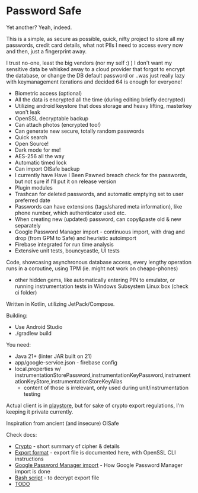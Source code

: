 # Password Safe

Yet another? Yeah, indeed.

This is a simple, as secure as possible, quick, nifty project to store all my passwords, credit card details, what not PIIs I need to access every now and then, just a fingerprint away.

I trust no-one, least the big vendors (nor my self :) )
I don't want my sensitive data be whisked away to a cloud provider that forgot to encrypt the database, or change the DB default password or ..was just really lazy with keymanagement iterations and decided 64 is enough for everyone!

- Biometric access (optional)
- All the data is encrypted all the time (during editing briefly decrypted)
- Utilizing android keystore that does storage and heavy lifting, masterkey won't leak
- OpenSSL decryptable backup
- Can attach photos (encrypted too!)
- Can generate new secure, totally random passwords
- Quick search
- Open Source!
- Dark mode for me!
- AES-256 all the way
- Automatic timed lock
- Can import OISafe backup
- I currently have Have I Been Pawned breach check for the passwords, but not sure if I'll put it on release version
- Plugin modules
- Trashcan for deleted passwords, and automatic emptying set to user preferred date
- Passwords can have extensions (tags/shared meta information), like phone number, which authenticator used etc.
- When creating new (updated) password, can copy&paste old & new separately
- Google Password Manager import - continuous import, with drag and drop (from GPM to Safe) and heuristic autoimport
- Firebase integrated for run time analysis
- Extensive unit tests, bouncycastle, UI tests

Code, showcasing asynchronous database access, every lengthy operation runs in a coroutine, using TPM (ie. might not work on cheapo-phones)
+ other hidden gems, like automatically entering PIN to emulator, or running instrumentation tests in Windows Subsystem Linux box (check ci folder)
 
Written in Kotlin, utilizing JetPack/Compose.

Building:
- Use Android Studio
- ./gradlew build

You need:
- Java 21+ (linter JAR built on 21)
- app/google-service.json - firebase config
- local.properties w/ instrumentationStorePassword,instrumentationKeyPassword,instrumentationKeyStore,instrumentationStoreKeyAlias
  - content of those is irrelevant, only used during unit/instrumentation testing

Actual client is in [playstore](https://play.google.com/store/apps/details?id=fi.iki.ede.safe&hl=en_US), but for sake of crypto export regulations, I'm keeping it private currently.

Inspiration from ancient (and insecure) OISafe

Check docs:
- [Crypto](docs/Crypto.md) - short summary of cipher & details
- [Export format](docs/ExportFormat.md) - export file is documented here, with OpenSSL CLI instructions
- [Google Password Manager import](docs/GPM%20Import%20Usage.txt) - How Google Password Manager import is done
- [Bash script](docs/dec.sh) - to decrypt export file
- [TODO](docs/TODO.txt) 

